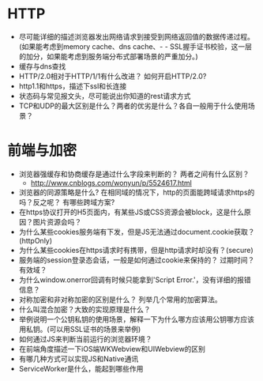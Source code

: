 # HTTP
- 尽可能详细的描述浏览器发出网络请求到接受到网络返回值的数据传递过程。(如果能考虑到memory cache、dns cache、- - SSL握手证书校验，这一层的加分，如果能考虑到服务端分布式部署场景的严重加分。)
- 缓存与dns查找
- HTTP/2.0相对于HTTP/1/1有什么改进？ 如何开启HTTP/2.0?
- http1.1和https，描述下ssl和长连接
- 状态码与常见报文头，尽可能说出你知道的rest请求方式
- TCP和UDP的最大区别是什么？两者的优劣是什么？各自一般用于什么使用场景？

# 前端与加密
- 浏览器强缓存和协商缓存是通过什么字段来判断的？ 两者之间有什么区别？
  - http://www.cnblogs.com/wonyun/p/5524617.html
- 浏览器的同源策略是什么? 在相同域的情况下，http的页面能跨域请求https的吗？反之呢？ 有哪些跨域方案?
- 在https协议打开的H5页面内，有某些JS或CSS资源会被block，这是什么原因？图片资源会吗？
- 为什么某些cookies服务端有下发，但是JS无法通过document.cookie获取？(httpOnly)
- 为什么某些cookies在https请求时有携带，但是http请求时却没有？(secure)
- 服务端的session登录态会话，一般是如何通过cookie来保持的？ 过期时间？有效域？
- 为什么window.onerror回调有时候只能拿到'Script Error.'，没有详细的报错信息？
- 对称加密和非对称加密的区别是什么？ 列举几个常用的加密算法。
- 什么叫混合加密？大致的实现原理是什么？
- 举例说明一个公钥私钥的使用场景，解释一下为什么哪方应该用公钥哪方应该用私钥。(可以用SSL证书的场景来举例)
- 如何通过JS来判断当前运行的浏览器环境？
- 在前端角度描述一下iOS端WKWebview和UIWebview的区别
- 有哪几种方式可以实现JS和Native通讯
- ServiceWorker是什么，能起到哪些作用